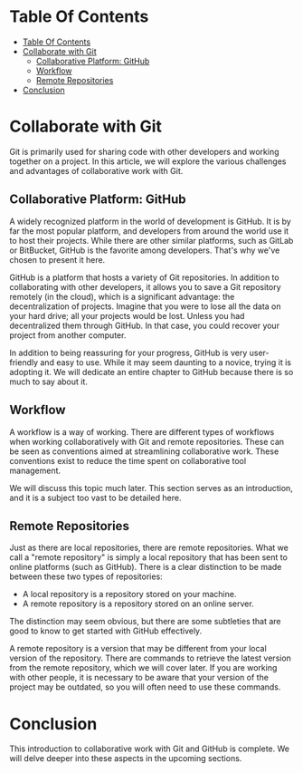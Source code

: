 # Table Of Contents

- [Table Of Contents](#table-of-contents)
- [Collaborate with Git](#collaborate-with-git)
  - [Collaborative Platform: GitHub](#collaborative-platform-github)
  - [Workflow](#workflow)
  - [Remote Repositories](#remote-repositories)
- [Conclusion](#conclusion)

# Collaborate with Git

Git is primarily used for sharing code with other developers and working together on a project. In this article, we will explore the various challenges and advantages of collaborative work with Git.

## Collaborative Platform: GitHub

A widely recognized platform in the world of development is GitHub. It is by far the most popular platform, and developers from around the world use it to host their projects. While there are other similar platforms, such as GitLab or BitBucket, GitHub is the favorite among developers. That's why we've chosen to present it here.

GitHub is a platform that hosts a variety of Git repositories. In addition to collaborating with other developers, it allows you to save a Git repository remotely (in the cloud), which is a significant advantage: the decentralization of projects. Imagine that you were to lose all the data on your hard drive; all your projects would be lost. Unless you had decentralized them through GitHub. In that case, you could recover your project from another computer.

In addition to being reassuring for your progress, GitHub is very user-friendly and easy to use. While it may seem daunting to a novice, trying it is adopting it. We will dedicate an entire chapter to GitHub because there is so much to say about it.

## Workflow

A workflow is a way of working. There are different types of workflows when working collaboratively with Git and remote repositories. These can be seen as conventions aimed at streamlining collaborative work. These conventions exist to reduce the time spent on collaborative tool management.

We will discuss this topic much later. This section serves as an introduction, and it is a subject too vast to be detailed here.

## Remote Repositories

Just as there are local repositories, there are remote repositories. What we call a "remote repository" is simply a local repository that has been sent to online platforms (such as GitHub). There is a clear distinction to be made between these two types of repositories:

- A local repository is a repository stored on your machine.
- A remote repository is a repository stored on an online server.

The distinction may seem obvious, but there are some subtleties that are good to know to get started with GitHub effectively.

A remote repository is a version that may be different from your local version of the repository. There are commands to retrieve the latest version from the remote repository, which we will cover later. If you are working with other people, it is necessary to be aware that your version of the project may be outdated, so you will often need to use these commands.

# Conclusion

This introduction to collaborative work with Git and GitHub is complete. We will delve deeper into these aspects in the upcoming sections.